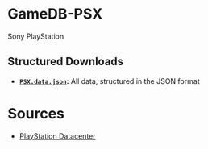 # GameDB-PSX
Sony PlayStation

## Structured Downloads
* **[`PSX.data.json`](https://github.com/niemasd/GameDB-PSX/releases/latest/download/PSX.data.json):** All data, structured in the JSON format

# Sources
* [PlayStation Datacenter](https://psxdatacenter.com/)

